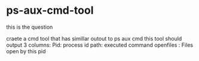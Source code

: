 # ps-aux-cmd-tool
this is the question

craete a cmd tool that has simillar outout to ps aux cmd
this tool should output 3 columns:
Pid: process id 
path: executed command
openfiles : Files open by this pid
